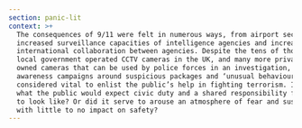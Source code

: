```yaml
---
section: panic-lit
context: >+
  The consequences of 9/11 were felt in numerous ways, from airport security,
  increased surveillance capacities of intelligence agencies and increased
  international collaboration between agencies. Despite the tens of thousands of
  local government operated CCTV cameras in the UK, and many more privately
  owned cameras that can be used by police forces in an investigation, public
  awareness campaigns around suspicious packages and ‘unusual behaviour’ were
  considered vital to enlist the public’s help in fighting terrorism. Is this
  what the public would expect civic duty and a shared responsibility for safety
  to look like? Or did it serve to arouse an atmosphere of fear and suspicion
  with little to no impact on safety?
---
```

